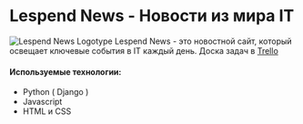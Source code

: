 # Lespend News - Новости из мира IT
![Lespend News Logotype](//https://i.imgur.com/LfbA169.png)
Lespend News - это новостной сайт, который освещает ключевые события в IT каждый день.
Доска задач в [Trello](https://trello.com/b/p5RrsIHU)
#### Используемые технологии:
- Python ( Django )
- Javascript
- HTML и CSS
